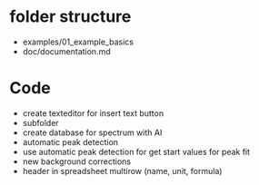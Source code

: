 # folder structure 
- examples/01_example_basics 
- doc/documentation.md  
# Code
- create texteditor for insert text button 
- subfolder 
- create database for spectrum with AI
- automatic peak detection
- use automatic peak detection for get start values for peak fit
- new background corrections
- header in spreadsheet multirow (name, unit, formula)

